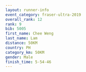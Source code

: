 ```yaml
---
layout: runner-info 
event_category: fraser-ultra-2019 
overall_rank: 12
rank: 9
bib: 5005
first_name: Chee Weng
last_name: Lam
distance: 50KM
country: PH
category_km: 50KM
gender: Male
finish_time: 5-54-46
---
```


